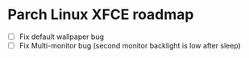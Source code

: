 # Parch Linux XFCE roadmap

- [ ] Fix default wallpaper bug
- [ ] Fix Multi-monitor bug (second monitor backlight is low after sleep)